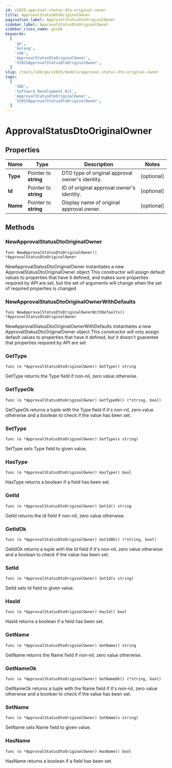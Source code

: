 ```yaml
---
id: v2025-approval-status-dto-original-owner
title: ApprovalStatusDtoOriginalOwner
pagination_label: ApprovalStatusDtoOriginalOwner
sidebar_label: ApprovalStatusDtoOriginalOwner
sidebar_class_name: gosdk
keywords:
  [
    'go',
    'Golang',
    'sdk',
    'ApprovalStatusDtoOriginalOwner',
    'V2025ApprovalStatusDtoOriginalOwner',
  ]
slug: /tools/sdk/go/v2025/models/approval-status-dto-original-owner
tags:
  [
    'SDK',
    'Software Development Kit',
    'ApprovalStatusDtoOriginalOwner',
    'V2025ApprovalStatusDtoOriginalOwner',
  ]
---
```


# ApprovalStatusDtoOriginalOwner

## Properties

| Name | Type | Description | Notes |
| --- | --- | --- | --- |
| **Type** | Pointer to **string** | DTO type of original approval owner's identity. | [optional] |
| **Id** | Pointer to **string** | ID of original approval owner's identity. | [optional] |
| **Name** | Pointer to **string** | Display name of original approval owner. | [optional] |

## Methods

### NewApprovalStatusDtoOriginalOwner

`func NewApprovalStatusDtoOriginalOwner() *ApprovalStatusDtoOriginalOwner`

NewApprovalStatusDtoOriginalOwner instantiates a new ApprovalStatusDtoOriginalOwner object This constructor will assign default values to properties that have it defined, and makes sure properties required by API are set, but the set of arguments will change when the set of required properties is changed

### NewApprovalStatusDtoOriginalOwnerWithDefaults

`func NewApprovalStatusDtoOriginalOwnerWithDefaults() *ApprovalStatusDtoOriginalOwner`

NewApprovalStatusDtoOriginalOwnerWithDefaults instantiates a new ApprovalStatusDtoOriginalOwner object This constructor will only assign default values to properties that have it defined, but it doesn't guarantee that properties required by API are set

### GetType

`func (o *ApprovalStatusDtoOriginalOwner) GetType() string`

GetType returns the Type field if non-nil, zero value otherwise.

### GetTypeOk

`func (o *ApprovalStatusDtoOriginalOwner) GetTypeOk() (*string, bool)`

GetTypeOk returns a tuple with the Type field if it's non-nil, zero value otherwise and a boolean to check if the value has been set.

### SetType

`func (o *ApprovalStatusDtoOriginalOwner) SetType(v string)`

SetType sets Type field to given value.

### HasType

`func (o *ApprovalStatusDtoOriginalOwner) HasType() bool`

HasType returns a boolean if a field has been set.

### GetId

`func (o *ApprovalStatusDtoOriginalOwner) GetId() string`

GetId returns the Id field if non-nil, zero value otherwise.

### GetIdOk

`func (o *ApprovalStatusDtoOriginalOwner) GetIdOk() (*string, bool)`

GetIdOk returns a tuple with the Id field if it's non-nil, zero value otherwise and a boolean to check if the value has been set.

### SetId

`func (o *ApprovalStatusDtoOriginalOwner) SetId(v string)`

SetId sets Id field to given value.

### HasId

`func (o *ApprovalStatusDtoOriginalOwner) HasId() bool`

HasId returns a boolean if a field has been set.

### GetName

`func (o *ApprovalStatusDtoOriginalOwner) GetName() string`

GetName returns the Name field if non-nil, zero value otherwise.

### GetNameOk

`func (o *ApprovalStatusDtoOriginalOwner) GetNameOk() (*string, bool)`

GetNameOk returns a tuple with the Name field if it's non-nil, zero value otherwise and a boolean to check if the value has been set.

### SetName

`func (o *ApprovalStatusDtoOriginalOwner) SetName(v string)`

SetName sets Name field to given value.

### HasName

`func (o *ApprovalStatusDtoOriginalOwner) HasName() bool`

HasName returns a boolean if a field has been set.
